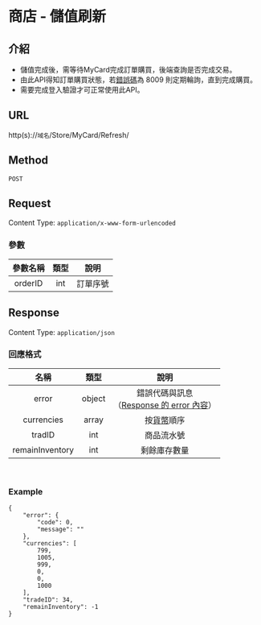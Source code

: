 # 商店 - 儲值刷新

## 介紹

- 儲值完成後，需等待MyCard完成訂單購買，後端查詢是否完成交易。
- 由此API得知訂單購買狀態，若[錯誤碼](../../codes/errorCode.md)為 8009 則定期輪詢，直到完成購買。
- 需要完成登入驗證才可正常使用此API。

## URL

http(s)://`域名`/Store/MyCard/Refresh/

## Method

`POST`

## Request

Content Type: `application/x-www-form-urlencoded`

### 參數

| 參數名稱 | 類型 | 說明 |
|:-:|:-:|:-:|
| orderID | int | 訂單序號 |

## Response

Content Type: `application/json`

### 回應格式

| 名稱 | 類型 | 說明 |
|:-:|:-:|:-:|
| error | object | 錯誤代碼與訊息<br>（[Response 的 error 內容](../response.md#error)） |
| currencies | array | 按[貨幣](GetInfos.md#Currency)順序 |
| tradID | int | 商品流水號 |
| remainInventory | int | 剩餘庫存數量 |
<br>

### Example

	{
		"error": {
			"code": 0,
			"message": ""
		},
		"currencies": [
			799,
			1005,
			999,
			0,
			0,
			1000
		],
    	"tradeID": 34,
		"remainInventory": -1
	}